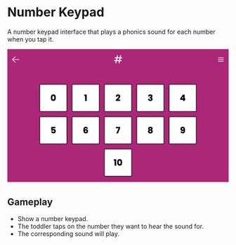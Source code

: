# Number Keypad

A number keypad interface that plays a phonics sound for each number when you tap it.

![Number Keypad](../../../public/screenshots/number-keypad.png)

## Gameplay

- Show a number keypad.
- The toddler taps on the number they want to hear the sound for.
- The corresponding sound will play.
